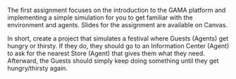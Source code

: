 The first assignment focuses on the introduction to the GAMA platform and implementing a simple simulation for you to get familiar with the environment and agents. Slides for the assignment are available on Canvas.

In short, create a project that simulates a festival where Guests (Agents) get hungry or thirsty. If they do, they should go to an Information Center (Agent) to ask for the nearest Store (Agent) that gives them what they need. Afterward, the Guests should simply keep doing something until they get hungry/thirsty again.

 

 

